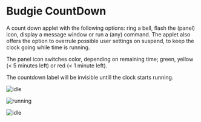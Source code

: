 # Budgie CountDown

A count down applet with the following options: ring a bell, flash the (panel) icon, display a message window or run a (any) command. The applet also offers the option to overrule possible user settings on suspend, to keep the clock going while time is running.

The panel icon switches color, depending on remaining time; green, yellow (< 5 minutes left) or red (< 1 minute left).

The countdown label will be invisible untill the clock starts running.


![idle](https://github.com/UbuntuBudgie/budgie-extras/blob/master/budgie-countdown/idle.png)

![running](https://github.com/UbuntuBudgie/budgie-extras/blob/master/budgie-countdown/running.png)

![idle](https://github.com/UbuntuBudgie/budgie-extras/blob/master/budgie-countdown/applet.png)


